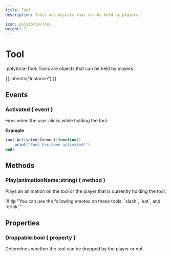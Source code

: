 ```yaml
---
title: Tool
description: Tools are objects that can be held by players.

icon: polytoria/Tool
weight: 7
---
```


# Tool

:polytoria-Tool: Tools are objects that can be held by players.

{{ inherits("Instance") }}

## Events

### Activated { event }

Fires when the user clicks while holding the tool.

**Example**

```lua
tool.Activated:Connect(function()
    print("Tool has been activated!")
end)
```

## Methods

### Play(animationName;string) { method }

Plays an animation on the tool or the player that is currently holding the tool.

<div data-search-exclude markdown>
!!! tip "You can use the following emotes on these tools: `slash`, `eat`, and `drink`."
</div>

## Properties

### Droppable:bool { property }

Determines whether the tool can be dropped by the player or not.
